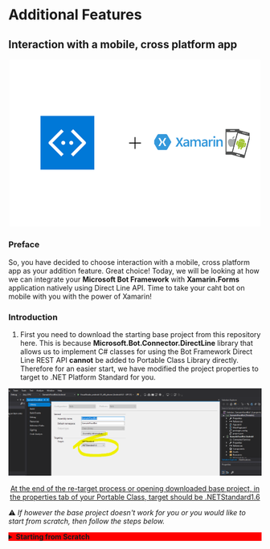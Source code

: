 # Additional Features 
## Interaction with a mobile, cross platform app 

<p align="center"><img src="screenshots/xamarin+bot.png" width="500px"/></p>

### Preface

So, you have decided to choose interaction with a mobile, cross platform app as your addition feature. Great choice! Today, we will be looking at how we can integrate your __Microsoft Bot Framework__ with __Xamarin.Forms__ application natively using Direct Line API. Time to take your caht bot on mobile with you with the power of Xamarin!

### Introduction

1. First you need to download the starting base project from this repository here. This is because **Microsoft.Bot.Connector.DirectLine** library that allows us to implement C# classes for using the Bot Framework Direct Line REST API __cannot__ be added to Portable Class Library directly. Therefore for an easier start, we have modified the project properties to target to .NET Platform Standard for you. 

  <p align="center"><img src="screenshots/1.PNG"/></p>
  <p align="center"><u>At the end of the re-target process or opening downloaded base project, in the properties tab of your Portable Class, target should be .NETStandard1.6 </u></p>

&#x26a0; _If however the base project doesn't work for you or you would like to start from scratch, then follow the steps below._

<!--- Starting from scratch instructions section --->
<details style="background-color: red;">
  <summary>
    <b> Starting from Scratch </b>
    </summary>
    <h3>Manually Re-target Framework</h3>
    <p>
    1. Create the new Xamarin.Forms project by opening up Visual Studio 2017, then <b>File -> New -> Project... -> Cross Platform App (Xamarin) -> Blank App.</b> </p>
<ul>
<li>UI Technology -> <b>Xamarin.Forms</b></li>
<li>Code Sharing Strategy -> <b>Portable Class Library (PCL)</b></li>
</ul>
<p align="center"><img src="screenshots/creating_new_project.gif" width="800"/></p>


<p>2. Examining the current target framework for your portable class it should be as per below screenshot or similar. We need to re-target this to .NET Standard instead for <b>Microsoft.Bot.Connector.DirectLine</b> to work.</p>

 <p align="center"><img src="screenshots/current_framework.png" width="800"/></p>
 
 <p>3. First remove xamarin.forms - </p>

</details>


